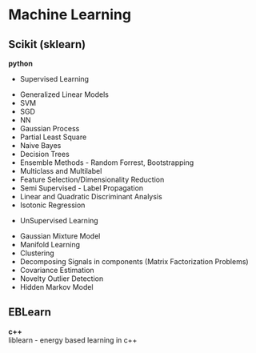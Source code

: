 Machine Learning
================

Scikit (sklearn)
----------------
__python__  

* Supervised Learning
 - Generalized Linear Models
 - SVM
 - SGD
 - NN
 - Gaussian Process
 - Partial Least Square
 - Naive Bayes
 - Decision Trees
 - Ensemble Methods - Random Forrest, Bootstrapping
 - Multiclass and Multilabel
 - Feature Selection/Dimensionality Reduction
 - Semi Supervised - Label Propagation
 - Linear and Quadratic Discriminant Analysis
 - Isotonic Regression

* UnSupervised Learning
 - Gaussian Mixture Model
 - Manifold Learning
 - Clustering
 - Decomposing Signals in components (Matrix Factorization Problems)
 - Covariance Estimation
 - Novelty Outlier Detection
 - Hidden Markov Model

EBLearn
-------
__c++__  
liblearn - energy based learning in c++  
